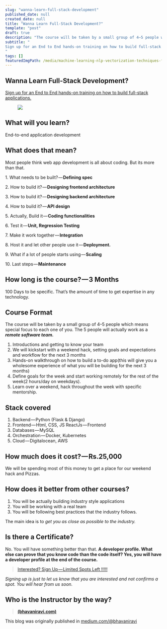 ```yaml
---
slug: "wanna-learn-full-stack-development"
published_date: null
created_date: null
title: "Wanna Learn Full-Stack Development?"
template: "post"
draft: true
description: "The course will be taken by a small group of 4–5 people which means special focus to each one of you. The 5 people will actually work as a remote software team. No. You will have something better…"
subtitle: "
Sign up for an End to End hands-on training on how to build full-stack applications.
"
tags: []
featuredImgPath: /media/machine-learning-nlp-vectorization-techniques-featured.png
---
```

## Wanna Learn Full-Stack Development?

[Sign up for an End to End hands-on training on how to build full-stack applications.](https://forms.gle/njvi2Z1iFT3ND5b9A)

<figure>

![](/media/wanna-learn-full-stack-development-0.jpeg)

</figure>

## What will you learn?

End-to-end application development

## What does that mean?

Most people think web app development is all about coding. But its more than that.

1\. What needs to be built? — **Defining spec**

2\. How to build it? — **Designing frontend architecture**

3\. How to build it? — **Designing backend architecture**

4\. How to build it? — **API design**

5\. Actually, Build it — **Coding functionalities**

6\. Test it — **Unit, Regression Testing**

7\. Make it work together — **Integration**

8\. Host it and let other people use it — **Deployment.**

9\. What if a lot of people starts using — **Scaling**

10\. Last steps — **Maintenance**

## How long is the course? — 3 Months

100 Days to be specific. That’s the amount of time to get expertise in any technology.

## Course Format

The course will be taken by a small group of 4–5 people which means special focus to each one of you. The 5 people will actually work as a **_remote software team._**

1.  Introductions and getting to know your team
2.  We will kickstart with a weekend hack, setting goals and expectations and workflow for the next 3 months
3.  Hands-on walkthrough on how to build a to-do app(this will give you a wholesome experience of what you will be building for the next 3 months)
4.  Define goals for the week and start working remotely for the rest of the week(2 hours/day on weekdays).
5.  Learn over a weekend, hack throughout the week with specific mentorship.

## Stack covered

1.  Backend — Python (Flask & Django) 
2.  Frontend — Html, CSS, JS ReactJs — Frontend
3.  Databases — MySQL
4.  Orchestration — Docker, Kubernetes
5.  Cloud — Digitalocean, AWS

## How much does it cost? — Rs.25,000

We will be spending most of this money to get a place for our weekend hack and Pizzas.

## How does it better from other courses?

1.  You will be actually building industry style applications
2.  You will be working with a real team
3.  You will be following best practices that the industry follows.

The main idea is to _get you as close as possible to the industry._

## Is there a Certificate?

No. You will have something better than that. **A developer profile. What else can prove that you know code than the code itself? Yes, you will have a developer profile at the end of the course.**

> [Interested? Sign Up — Limited Spots Left !!!!!](https://forms.gle/EfQAgpUiGXTdaUDx8)

_Signing up is just to let us know that you are interested and not confirms a spot. You will hear from us soon._

## Who is the Instructor by the way?

> [**(bhavaniravi.com)**](https://bhavaniravi.com)

This blog was originally published in [medium.com/@bhavaniravi](https://medium.com/@bhavaniravi)
